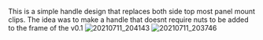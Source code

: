 This is a simple handle design that replaces both side top most panel mount clips.
The idea was to make a handle that doesnt require nuts to be added to the frame of the v0.1
![20210711_204143](https://user-images.githubusercontent.com/76272488/125217883-bf24e900-e28f-11eb-97ca-68b314f65b5d.jpg)
![20210711_203746](https://user-images.githubusercontent.com/76272488/125217901-c4823380-e28f-11eb-9288-839585f50953.jpg)
